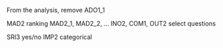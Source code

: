 From the analysis, remove ADO1_1


MAD2 ranking
MAD2_1, MAD2_2, ...
INO2, COM1, OUT2 select questions

SRI3 yes/no
IMP2 categorical
